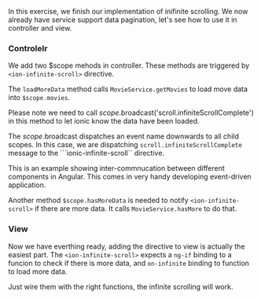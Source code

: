 In this exercise, we finish our implementation of inifinite scrolling. We now already have service support data pagination, let's 
see how to use it in controller and view.

### Controlelr 

We add two $scope mehods in controller. These methods are triggered by ```<ion-infinite-scroll>``` directive. 

The ```loadMoreData``` method calls ```MovieService.getMovies``` to load move data into ```$scope.movies```. 

Please note we need to call $scope.$broadcast('scroll.infiniteScrollComplete') in this method to let ionic know the data have been loaded.

The $scope.$broadcast dispatches an event name downwards to all child scopes. In this case, we are dispatching ```scroll.infiniteScrollComplete``` 
message to the ```ionic-infinite-scroll`` directive. 

This is an example showing inter-commnucation between different components in Angular. This comes in very handy developing event-driven application.

Another method ```$scope.hasMoreData``` is needed to notify ```<ion-infinite-scroll>``` if there are more data. It calls ```MovieService.hasMore``` to do that.

### View 

Now we have everthing ready, adding the directive to view is actually the easiest part. The ```<ion-infinite-scroll>``` expects a 
```ng-if``` binding to a funcion to check if there is more data, and ```on-infinite``` binding to function to load more data. 

Just wire them with the right functions, the infinite scrolling will work.
